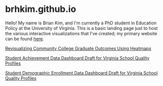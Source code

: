 # brhkim.github.io
Hello! My name is Brian Kim, and I'm currently a PhD student in Education Policy at the University of Virginia. This is a basic landing page just to host the various interactive visualizations that I've created; my primary website can be found [here](https://brhkim.com).

[Revisualizing Community College Graduate Outcomes Using Heatmaps](https://brhkim.github.io/Outcomes%20Test%20BK%2019-08-01.html)

[Student Achievement Data Dashboard Draft for Virginia School Quality Profiles](https://brhkim.github.io/Achievement%20Test%20BK%2019-06-20.html)

[Student Demographic Enrollment Data Dashboard Draft for Virginia School Quality Profiles](https://brhkim.github.io/Demo%20Test%20BK%2019-07-31.html)
